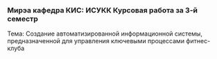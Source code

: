 ### Мирэа кафедра КИС: ИСУКК Курсовая работа за 3-й семестр

Тема: Создание автоматизированной информационной системы, предназначенной для управления ключевыми процессами фитнес-клуба
